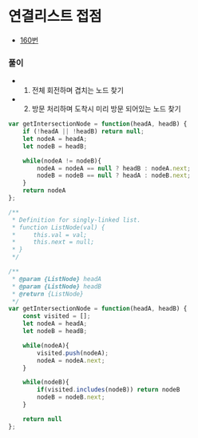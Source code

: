 # 연결리스트 접점
 - [160번](https://leetcode.com/problems/intersection-of-two-linked-lists/)


### 풀이
  - 1) 전체 회전하며 겹치는 노드 찾기
  - 2) 방문 처리하며 도착시 미리 방문 되어있는 노드 찾기
  
  ```javascript
  var getIntersectionNode = function(headA, headB) {
      if (!headA || !headB) return null;
      let nodeA = headA;
      let nodeB = headB;

      while(nodeA != nodeB){
          nodeA = nodeA == null ? headB : nodeA.next;
          nodeB = nodeB == null ? headA : nodeB.next;
      }
      return nodeA
  };

  ```

  ```javascript
  /**
   * Definition for singly-linked list.
   * function ListNode(val) {
   *     this.val = val;
   *     this.next = null;
   * }
   */

  /**
   * @param {ListNode} headA
   * @param {ListNode} headB
   * @return {ListNode}
   */
  var getIntersectionNode = function(headA, headB) {
      const visited = [];
      let nodeA = headA;
      let nodeB = headB;

      while(nodeA){
          visited.push(nodeA);
          nodeA = nodeA.next;
      }

      while(nodeB){
          if(visited.includes(nodeB)) return nodeB
          nodeB = nodeB.next;
      }

      return null
  };
  ```
